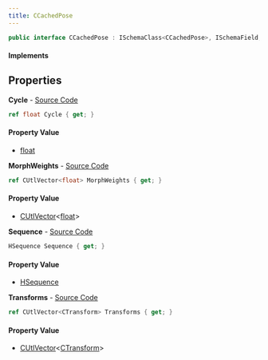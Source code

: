 ```yaml
---
title: CCachedPose
---
```


```csharp
public interface CCachedPose : ISchemaClass<CCachedPose>, ISchemaField, ISchemaClass, INativeHandle
```

#### Implements

## Properties

**Cycle** - [Source Code](https://github.com/swiftly-solution/swiftlys2/blob/main/managed/src/SwiftlyS2.Generated/Schemas/Interfaces/CCachedPose.cs#L22)

```csharp
ref float Cycle { get; }
```

#### Property Value

- [float](https://learn.microsoft.com/dotnet/api/system.single)

**MorphWeights** - [Source Code](https://github.com/swiftly-solution/swiftlys2/blob/main/managed/src/SwiftlyS2.Generated/Schemas/Interfaces/CCachedPose.cs#L18)

```csharp
ref CUtlVector<float> MorphWeights { get; }
```

#### Property Value

- [CUtlVector](/docs/api/shared/natives/cutlvector-1)<[float](https://learn.microsoft.com/dotnet/api/system.single)>

**Sequence** - [Source Code](https://github.com/swiftly-solution/swiftlys2/blob/main/managed/src/SwiftlyS2.Generated/Schemas/Interfaces/CCachedPose.cs#L20)

```csharp
HSequence Sequence { get; }
```

#### Property Value

- [HSequence](/docs/api/shared/schemadefinitions/hsequence)

**Transforms** - [Source Code](https://github.com/swiftly-solution/swiftlys2/blob/main/managed/src/SwiftlyS2.Generated/Schemas/Interfaces/CCachedPose.cs#L16)

```csharp
ref CUtlVector<CTransform> Transforms { get; }
```

#### Property Value

- [CUtlVector](/docs/api/shared/natives/cutlvector-1)<[CTransform](/docs/api/shared/natives/ctransform)>

